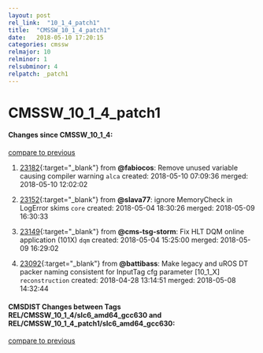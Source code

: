 ```yaml
---
layout: post
rel_link:  "10_1_4_patch1"
title:  "CMSSW_10_1_4_patch1"
date:   2018-05-10 17:20:15
categories: cmssw
relmajor: 10
relminor: 1
relsubminor: 4
relpatch: _patch1
---
```


# CMSSW_10_1_4_patch1
#### Changes since CMSSW_10_1_4:
[compare to previous](https://github.com/cms-sw/cmssw/compare/CMSSW_10_1_4...CMSSW_10_1_4_patch1)



1. [23182](http://github.com/cms-sw/cmssw/pull/23182){:target="_blank"}  from **@fabiocos**: Remove unused variable causing compiler warning `alca`  created: 2018-05-10 07:09:36 merged: 2018-05-10 12:02:02



2. [23152](http://github.com/cms-sw/cmssw/pull/23152){:target="_blank"}  from **@slava77**: ignore MemoryCheck in LogError skims `core`  created: 2018-05-04 18:30:26 merged: 2018-05-09 16:30:33



3. [23149](http://github.com/cms-sw/cmssw/pull/23149){:target="_blank"}  from **@cms-tsg-storm**:  Fix HLT DQM online application (101X)  `dqm`  created: 2018-05-04 15:25:00 merged: 2018-05-09 16:29:02



4. [23092](http://github.com/cms-sw/cmssw/pull/23092){:target="_blank"}  from **@battibass**: Make legacy and uROS DT packer naming consistent for InputTag cfg parameter [10_1_X]  `reconstruction`  created: 2018-04-28 13:14:51 merged: 2018-05-08 14:32:44



#### CMSDIST Changes between Tags REL/CMSSW_10_1_4/slc6_amd64_gcc630 and REL/CMSSW_10_1_4_patch1/slc6_amd64_gcc630:
[compare to previous](https://github.com/cms-sw/cmsdist/compare/REL/CMSSW_10_1_4/slc6_amd64_gcc630...REL/CMSSW_10_1_4_patch1/slc6_amd64_gcc630)


